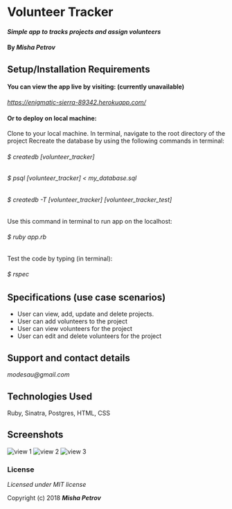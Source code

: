 # Volunteer Tracker

#### _Simple app to tracks projects and assign volunteers_

#### By _**Misha Petrov**_

## Setup/Installation Requirements

#### You can view the app live by visiting: (currently unavailable)

_https://enigmatic-sierra-89342.herokuapp.com/_

#### Or to deploy on local machine: 

Clone to your local machine. In terminal, navigate to the root directory of the project
Recreate the database by using the following commands in terminal:

###### _$ createdb [volunteer_tracker]_

###### _$ psql [volunteer_tracker] < my_database.sql_

###### _$ createdb -T [volunteer_tracker] [volunteer_tracker_test]_

Use this command in terminal to run app on the localhost:

###### _$ ruby app.rb_

Test the code by typing (in terminal): 

###### _$ rspec_ 

## Specifications (use case scenarios)

* User can view, add, update and delete projects.
* User can add volunteers to the project
* User can view volunteers for the project
* User can edit and delete volunteers for the project

## Support and contact details

_modesau@gmail.com_

## Technologies Used

Ruby, Sinatra, Postgres, HTML, CSS

## Screenshots

![view 1](https://i.imgur.com/3bnIbdd.png)
![view 2](https://i.imgur.com/rtY4oPo.png)
![view 3](https://i.imgur.com/kUlOuDG.png)

### License

*Licensed under MIT license*

Copyright (c) 2018 **_Misha Petrov_**
